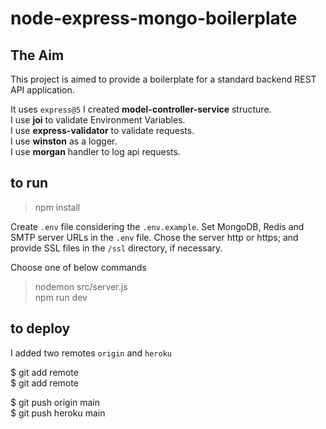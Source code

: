 # node-express-mongo-boilerplate

## The Aim

This project is aimed to provide a boilerplate for a standard backend REST API application.

It uses `express@5`
I created **model-controller-service** structure.  
I use **joi** to validate Environment Variables.  
I use **express-validator** to validate requests.  
I use **winston** as a logger.  
I use **morgan** handler to log api requests.

## to run

> npm install

Create `.env` file considering the `.env.example`.
Set MongoDB, Redis and SMTP server URLs in the `.env` file.
Chose the server http or https; and provide SSL files in the `/ssl` directory, if necessary.

Choose one of below commands

> nodemon src/server.js  
> npm run dev

## to deploy

I added two remotes `origin` and `heroku`

$ git add remote <github-repo>  
$ git add remote <heroku-repo>

$ git push origin main  
$ git push heroku main
